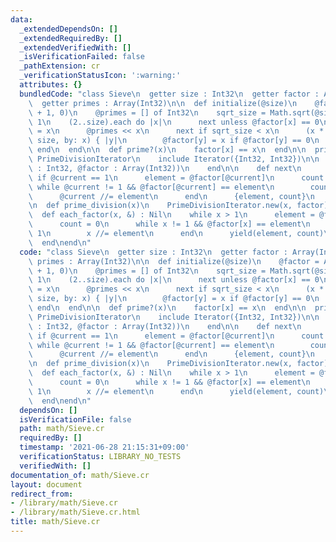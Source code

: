 ```yaml
---
data:
  _extendedDependsOn: []
  _extendedRequiredBy: []
  _extendedVerifiedWith: []
  _isVerificationFailed: false
  _pathExtension: cr
  _verificationStatusIcon: ':warning:'
  attributes: {}
  bundledCode: "class Sieve\n  getter size : Int32\n  getter factor : Array(Int32)\n\
    \  getter primes : Array(Int32)\n\n  def initialize(@size)\n    @factor = Array(Int32).new(@size\
    \ + 1, 0)\n    @primes = [] of Int32\n    sqrt_size = Math.sqrt(@size).to_i +\
    \ 1\n    (2..size).each do |x|\n      next unless @factor[x] == 0\n      @factor[x]\
    \ = x\n      @primes << x\n      next if sqrt_size < x\n      (x * x).step(to:\
    \ size, by: x) { |y|\n        @factor[y] = x if @factor[y] == 0\n      }\n   \
    \ end\n  end\n\n  def prime?(x)\n    factor[x] == x\n  end\n\n  private class\
    \ PrimeDivisionIterator\n    include Iterator({Int32, Int32})\n\n    def initialize(@current\
    \ : Int32, @factor : Array(Int32))\n    end\n\n    def next\n      return stop\
    \ if @current == 1\n      element = @factor[@current]\n      count = 0\n     \
    \ while @current != 1 && @factor[@current] == element\n        count += 1\n  \
    \      @current //= element\n      end\n      {element, count}\n    end\n  end\n\
    \n  def prime_division(x)\n    PrimeDivisionIterator.new(x, factor)\n  end\n\n\
    \  def each_factor(x, &) : Nil\n    while x > 1\n      element = @factor[x]\n\
    \      count = 0\n      while x != 1 && @factor[x] == element\n        count +=\
    \ 1\n        x //= element\n      end\n      yield(element, count)\n    end\n\
    \  end\nend\n"
  code: "class Sieve\n  getter size : Int32\n  getter factor : Array(Int32)\n  getter\
    \ primes : Array(Int32)\n\n  def initialize(@size)\n    @factor = Array(Int32).new(@size\
    \ + 1, 0)\n    @primes = [] of Int32\n    sqrt_size = Math.sqrt(@size).to_i +\
    \ 1\n    (2..size).each do |x|\n      next unless @factor[x] == 0\n      @factor[x]\
    \ = x\n      @primes << x\n      next if sqrt_size < x\n      (x * x).step(to:\
    \ size, by: x) { |y|\n        @factor[y] = x if @factor[y] == 0\n      }\n   \
    \ end\n  end\n\n  def prime?(x)\n    factor[x] == x\n  end\n\n  private class\
    \ PrimeDivisionIterator\n    include Iterator({Int32, Int32})\n\n    def initialize(@current\
    \ : Int32, @factor : Array(Int32))\n    end\n\n    def next\n      return stop\
    \ if @current == 1\n      element = @factor[@current]\n      count = 0\n     \
    \ while @current != 1 && @factor[@current] == element\n        count += 1\n  \
    \      @current //= element\n      end\n      {element, count}\n    end\n  end\n\
    \n  def prime_division(x)\n    PrimeDivisionIterator.new(x, factor)\n  end\n\n\
    \  def each_factor(x, &) : Nil\n    while x > 1\n      element = @factor[x]\n\
    \      count = 0\n      while x != 1 && @factor[x] == element\n        count +=\
    \ 1\n        x //= element\n      end\n      yield(element, count)\n    end\n\
    \  end\nend\n"
  dependsOn: []
  isVerificationFile: false
  path: math/Sieve.cr
  requiredBy: []
  timestamp: '2021-06-28 21:15:31+09:00'
  verificationStatus: LIBRARY_NO_TESTS
  verifiedWith: []
documentation_of: math/Sieve.cr
layout: document
redirect_from:
- /library/math/Sieve.cr
- /library/math/Sieve.cr.html
title: math/Sieve.cr
---
```

